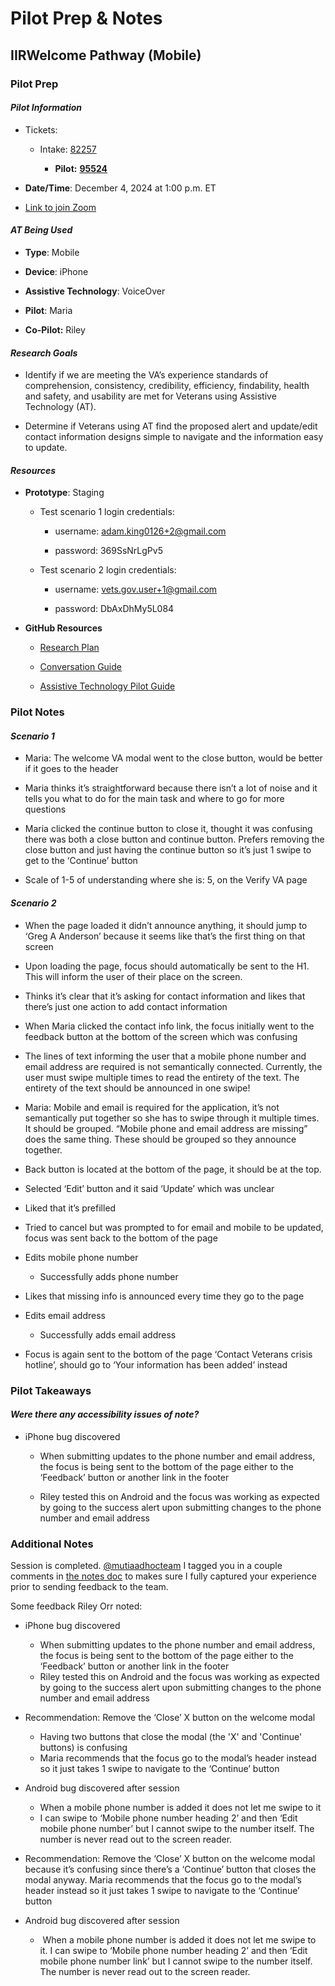 # Pilot Prep & Notes

## **IIR**Welcome Pathway (Mobile)

### **Pilot Prep**

#### _Pilot Information_

- Tickets:

  - Intake: [82257](https://github.com/department-of-veterans-affairs/va.gov-team/issues/82257)

    - **Pilot:** [**95524**](https://github.com/department-of-veterans-affairs/va.gov-team/issues/95524)

- **Date/Time**: December 4, 2024 at 1:00 p.m. ET

- [Link to join Zoom](https://adhocteam-us.zoom.us/j/9180204724?pwd=FeGiITn27gtzOd5B1WAkstYQe8EfCD.1)


#### _AT Being Used_

- **Type**: Mobile

- **Device**: iPhone 

- **Assistive Technology**: VoiceOver

- **Pilot**: Maria

- **Co-Pilot:** Riley


#### _Research Goals_

- Identify if we are meeting the VA’s experience standards of comprehension, consistency, credibility, efficiency, findability, health and safety, and usability are met for Veterans using Assistive Technology (AT).

- Determine if Veterans using AT find the proposed alert and update/edit contact information designs simple to navigate and the information easy to update.


#### _Resources_

- **Prototype**: Staging

  - Test scenario 1 login credentials:

    - username: <adam.king0126+2@gmail.com>

    - password: 369SsNrLgPv5

  - Test scenario 2 login credentials:

    - username: <vets.gov.user+1@gmail.com>

    - password: DbAxDhMy5L084

- **GitHub Resources**

  - [Research Plan](https://github.com/department-of-veterans-affairs/va.gov-team/blob/master/products/veteran-onboarding/assistive-tech%20research/AT%20research%20plan.md)

  - [Conversation Guide](https://github.com/department-of-veterans-affairs/va.gov-team/blob/master/products/veteran-onboarding/assistive-tech%20research/AT%20conversation%20guide.md)

  - [Assistive Technology Pilot Guide](https://github.com/department-of-veterans-affairs/va.gov-team/blob/master/teams/CAIA/accessibility/assistive-tech-pilot-guide.md#assistive-technology-pilot-guide)


### **Pilot Notes**

#### _Scenario 1_

- Maria: The welcome VA modal went to the close button, would be better if it goes to the header 

- Maria thinks it’s straightforward because there isn’t a lot of noise and it tells you what to do for the main task and where to go for more questions 

- Maria clicked the continue button to close it, thought it was confusing there was both a close button and continue button. Prefers removing the close button and just having the continue button so it’s just 1 swipe to get to the ‘Continue’ button 

- Scale of 1-5 of understanding where she is: 5, on the Verify VA page


#### _Scenario 2_

- When the page loaded it didn’t announce anything, it should jump to ‘Greg A Anderson’ because it seems like that’s the first thing on that screen 

- Upon loading the page, focus should automatically be sent to the H1. This will inform the user of their place on the screen.

- Thinks it’s clear that it’s asking for contact information and likes that there’s just one action to add contact information 

- When Maria clicked the contact info link, the focus initially went to the feedback button at the bottom of the screen which was confusing

- The lines of text informing the user that a mobile phone number and email address are required is not semantically connected. Currently, the user must swipe multiple times to read the entirety of the text. The entirety of the text should be announced in one swipe!

- Maria: Mobile and email is required for the application, it’s not semantically put together so she has to swipe through it multiple times. It should be grouped. “Mobile phone and email address are missing” does the same thing. These should be grouped so they announce together. 

- Back button is located at the bottom of the page, it should be at the top.

- Selected ‘Edit’ button and it said ‘Update’ which was unclear

- Liked that it’s prefilled

- Tried to cancel but was prompted to for email and mobile to be updated, focus was sent back to the bottom of the page 

- Edits mobile phone number 

  - Successfully adds phone number 

- Likes that missing info is announced every time they go to the page 

- Edits email address 

  - Successfully adds email address 

- Focus is again sent to the bottom of the page ‘Contact Veterans crisis hotline’, should go to ‘Your information has been added’ instead  


### **Pilot Takeaways**

#### _Were there any accessibility issues of note?_ 

- iPhone bug discovered

  - When submitting updates to the phone number and email address, the focus is being sent to the bottom of the page either to the ‘Feedback’ button or another link in the footer

  - Riley tested this on Android and the focus was working as expected by going to the success alert upon submitting changes to the phone number and email address 


### **Additional Notes**

Session is completed. [@mutiaadhocteam](https://github.com/mutiaadhocteam) I tagged you in a couple comments in [the notes doc](https://docs.google.com/document/d/1zE737Vj5pk024n0jLbRuHiHZ8EhGNwjd0MrtqlolnUE/edit?usp=sharing) to makes sure I fully captured your experience prior to sending feedback to the team.

Some feedback Riley Orr noted:

- iPhone bug discovered

  - When submitting updates to the phone number and email address, the focus is being sent to the bottom of the page either to the ‘Feedback’ button or another link in the footer
  - Riley tested this on Android and the focus was working as expected by going to the success alert upon submitting changes to the phone number and email address

- Recommendation: Remove the ‘Close’ X button on the welcome modal

  - Having two buttons that close the modal (the 'X' and 'Continue' buttons) is confusing
  - Maria recommends that the focus go to the modal’s header instead so it just takes 1 swipe to navigate to the ‘Continue’ button

- Android bug discovered after session

  - When a mobile phone number is added it does not let me swipe to it
  - I can swipe to ‘Mobile phone number heading 2’ and then ‘Edit mobile phone number’ but I cannot swipe to the number itself. The number is never read out to the screen reader.



- Recommendation: Remove the ‘Close’ X button on the welcome modal because it’s confusing since there’s a ‘Continue’ button that closes the modal anyway. Maria recommends that the focus go to the modal’s header instead so it just takes 1 swipe to navigate to the ‘Continue’ button 

- Android bug discovered after session 

  -  When a mobile phone number is added it does not let me swipe to it. I can swipe to ‘Mobile phone number heading 2’ and then ‘Edit mobile phone number link’ but I cannot swipe to the number itself. The number is never read out to the screen reader. 
